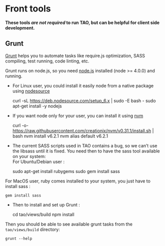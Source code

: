 <!--
parent:
    title: Documentation_for_core_components
author:
    - 'Bertrand Chevrier'
created_at: '2014-01-15 09:37:11'
updated_at: '2016-08-02 16:39:46'
tags:
    - 'Documentation for core components'
-->

Front tools
===========

**These tools *are not required* to run TAO, but can be helpful for client side development.**

Grunt
-----

[Grunt](http://gruntjs.com/) helps you to automate tasks like require.js optimization, SASS compiling, test running, code linting, etc.

Grunt runs on node.js, so you need [node.js](https://nodejs.org/en/download/) installed (node \>= 4.0.0) and running.

- For Linux user, you could install it easily node from a native package using [nodesource](https://github.com/nodesource/distributions)

    curl -sL https://deb.nodesource.com/setup_6.x | sudo -E bash -
    sudo apt-get install -y nodejs

- If you want node only for your user, you can install it using [nvm](https://github.com/creationix/nvm)

    curl -o- https://raw.githubusercontent.com/creationix/nvm/v0.31.1/install.sh | bash
    nvm install v6.2.1
    nvm alias default v6.2.1

- The current SASS scripts used in TAO contains a bug, so we can’t use the libsass until it is fixed. You need then to have the sass tool available on your system:\
For Ubuntu/Debian user :

    sudo apt-get install rubygems
    sudo gem install sass

For MacOS user, ruby comes installed to your system, you just have to install sass :

    gem install sass

- Then to install and set up Grunt :

    cd tao/views/build
    npm install

Then you should be able to see available grunt tasks from the `tao/views/build` directory:

    grunt --help

